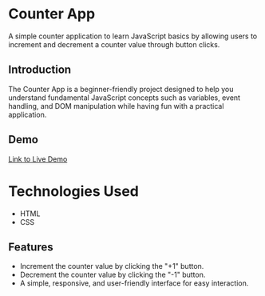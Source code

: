 # Counter App

A simple counter application to learn JavaScript basics by allowing users to increment and decrement a counter value through button clicks.

## Introduction

The Counter App is a beginner-friendly project designed to help you understand fundamental JavaScript concepts such as variables, event handling, and DOM manipulation while having fun with a practical application.

## Demo 
[Link to Live Demo](https://umakant3525.github.io/modern_chair_web/) 

# Technologies Used 
- HTML
- CSS

## Features

- Increment the counter value by clicking the "+1" button.
- Decrement the counter value by clicking the "-1" button.
- A simple, responsive, and user-friendly interface for easy interaction.



